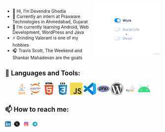 <img src = "https://github.com/DevendraGhedia/DevendraGhedia/blob/main/work_balance.gif" alt = "right img" align = "right" width = "220" height = "auto"/>

- 👋 Hi, I’m Devendra Ghedia
- 🔭 Currently an intern at Praxware Technologies in Ahmedabad, Gujarat
- 🌱 I’m currently learning Android, Web Development, WordPress and Java
- ⚡ Grinding Valorant is one of my hobbies
- 🎧 Travis Scott, The Weekend and Shankar Mahadevan are the goats
  
  

## 🧰 Languages and Tools:
<p align="center">
  <code><img height="40" src="https://raw.githubusercontent.com/github/explore/80688e429a7d4ef2fca1e82350fe8e3517d3494d/topics/java/java.png" alt="Java"></code>
  <code><img height="40" src="https://raw.githubusercontent.com/github/explore/80688e429a7d4ef2fca1e82350fe8e3517d3494d/topics/jupyter-notebook/jupyter-notebook.png" alt="Jupyter"></code>
  <code><img height = "40" src = "https://raw.githubusercontent.com/github/explore/80688e429a7d4ef2fca1e82350fe8e3517d3494d/topics/html/html.png" alt="Html"></code>
  <code><img height = "40" src = "https://raw.githubusercontent.com/github/explore/80688e429a7d4ef2fca1e82350fe8e3517d3494d/topics/css/css.png" alt="Css"></code>
  <code><img height = "40" src="https://raw.githubusercontent.com/github/explore/80688e429a7d4ef2fca1e82350fe8e3517d3494d/topics/javascript/javascript.png" alt="Javascript" "></code>
  <code><img height = "40" src="https://raw.githubusercontent.com/github/explore/80688e429a7d4ef2fca1e82350fe8e3517d3494d/topics/visual-studio-code/visual-studio-code.png" alt="VS Code" ></code>
  <code><img height = "40" src= "https://raw.githubusercontent.com/github/explore/80688e429a7d4ef2fca1e82350fe8e3517d3494d/topics/php/php.png" alt = "php"></code>
  <code><img height = "40" src= "https://raw.githubusercontent.com/github/explore/80688e429a7d4ef2fca1e82350fe8e3517d3494d/topics/wordpress/wordpress.png" alt = "wordpress"></code>
  <code><img height = "40" src= "https://raw.githubusercontent.com/github/explore/80688e429a7d4ef2fca1e82350fe8e3517d3494d/topics/mysql/mysql.png" alt = "mysql"></code>
  <code><img height = "40" src= "https://raw.githubusercontent.com/github/explore/80688e429a7d4ef2fca1e82350fe8e3517d3494d/topics/android/android.png" alt = "android"></code>
</p>

## 📫 How to reach me:

[<img src="https://github.com/DevendraGhedia/DevendraGhedia/blob/main/linkedIn.png" width = "3.5%"/>](https://www.linkedin.com/in/devendra-ghedia-18a553285) &nbsp; [<img src = "https://github.com/DevendraGhedia/DevendraGhedia/blob/main/twitter.png" width = "3.5%"/>](https://twitter.com/Devendra_Ghedia)  &nbsp; [<img src = "https://github.com/DevendraGhedia/DevendraGhedia/blob/main/instagram-new.png" width = "3.5%" />](https://www.instagram.com/bhindislob) &nbsp; [<img src="https://github.com/DevendraGhedia/DevendraGhedia/blob/main/telegram.png" width = "3.5%"/>](t.me/CholeKulche720)

